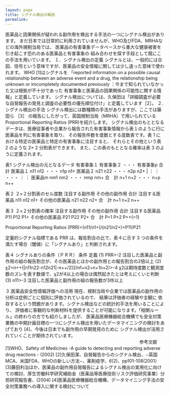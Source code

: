 ```yaml
---
layout: page
title: シグナル検出の解説
permalink:
---
```


  医薬品と因果関係が疑われる副作用を検出する手法の一つにシグナル検出があります。 まだ日本では日常的に利用されていませんが、WHO及びFDA、MRHAなどの海外規制当局では、 医薬品の有害事象データベースから重大な健康被害を引き起こす恐れのある医薬品と有害事象の 組み合わせを探す手段として既にこの手法を用いています。
１．シグナル検出の定義
  シグナルとは、一般的には合図、信号という意味ですが、医薬品の安全情報に関しては少し違った意味で使われます。
  WHO [1]はシグナルを 「reported information on a possible causal relationship between an adverse event and a drug, the relationship being unknown or imcompletely documented previously ：今まで知られていなかった又は根拠が不十分であった 有害事象と医薬品の因果関係の可能性に関する情報」と定義しています。
  シグナル検出については、久保田は「詳細調査が必要な自発報告の発見と調査の必要性の優先順位付け」と定義しています［2］。
２.シグナル検出の手法
    シグナル検出には数種類の手法がありますが、ここでは藤田ら ［3］ の報告にしたがって、英国規制当局（MRHA）で用いられているProportional Reporting Ratios (PRR)を紹介します。
シグナル検出のもととなるデータは、医療従事者や企業から報告された有害事象情報から表１のように行に医薬品を列に有害事象を取り、 その報告件数を度数とする度数表です。表 1 における特定の医薬品と特定の有害事象に注目すると、 それらとその他という表 2 のような 2× 2 分割表ができます。 また、この表のもととなる確率は表 3 のように定義されます。

表1    シグナル検出の元となるデータ
有害事象１   有害事象２   ・・・ 有害事象p   合計
医薬品１    n11 n12 ・・・ n1p n1+
医薬品２    n21 n22 ・・・ n2p n2+
|   ｜   ｜   ・・・ ｜   ｜
医薬品m    nm1 nm2 ・・・ nmp nm+
合　計 n+1 n+2 ・・・ n+p n++

表２    ２×２分割表のセル度数
注目する副作用 その他の副作用 合計
注目する医薬品 n11 n12 n1+
その他の医薬品 n21 n22 n2+
合　計 n+1 n+2 n++

表３    ２×２分割表の確率
注目する副作用 その他の副作用 合計
注目する医薬品 P11 P12 P1+
その他の医薬品 P21 P22 P2+
合　計 P+1 P+2 P++(=1)


Proportional Reporting Ratios (PRR)=(n11/n1+)/(n21/n2+)=P11/P21

  定量的シグナル指標である PRR は、報告割合の比で、表４に示す 3 つの条件を満たす場合（閾値）に「シグナルあり」と判断されます。


表４    シグナルありの条件（ＰＲＲ）
条件  定義
(1) PRR>-2  注目した医薬品と副作用の組の報告割合が、その医薬品とほかの副作用との報告割合の2倍以上
(2) χ2=n++(|n11n22-n12n21|-n++/2)2/n1+n2+n+1n+2)>-4 χ2は期待度数と観測度数のズレを表す数値で、χ2が4以上の場合は偶然起きたとは考えにくいと判断
(3) n11>-3  注目した医薬品と副作用の組の報告数が3件以上

３.医薬品安全性情報評価への活用
  現在、規制当局や企業では医薬品の副作用の分析は症例ごとに個別に評価されているので、 結果は評価者の経験や主観に 依存するという問題があります。シグナル検出などの統計的手法を用いることにより、 評価者に客観的な判断材料を提供することが可能になります。「相関ルール」の終わりの方でも紹介しましたが、 医薬品医療機器総合機構でも安全対策業務の中期計画目標の一つにシグナル検出を用いたデータマイニングの検討をあげており [4]、今後は日本でも副作用の早期発見のために シグナル検出が活用されていくことが期待されています。
　　　　　　　　　　　　　　　　　　　　　　　　　　　　　　
参考文献
[1]WHO、Safety of Medicines -A guide to detecting and reporting adverse drug reactions - (2002)
[2]久保田潔、自発報告からのシグナル検出、−英国MCA、米国FDA、WHOの新しい方法−、薬剤疫学、6(2)、pp101-108(2001）
[3]藤田利治ほか、医薬品の副作用自発報告によるシグナル検出の実用化に向けての検討、厚生労働科学研究補助金（医薬品等医療技術リスク評価研究事業）分担研究報告書、(2004)
[4]医薬品医療機器総合機構、データマイニング手法の安全対策業務への導入に関する検討について

